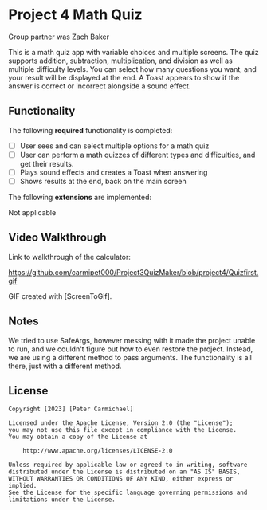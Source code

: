 # Project 4 Math Quiz

Group partner was Zach Baker

This is a math quiz app with variable choices and multiple screens. The quiz supports addition, subtraction, multiplication, and division as well as multiple difficulty levels. 
You can select how many questions you want, and your result will be displayed at the end.
A Toast appears to show if the answer is correct or incorrect alongside a sound effect.

## Functionality 

The following **required** functionality is completed:

* [ ] User sees and can select multiple options for a math quiz
* [ ] User can perform a math quizzes of different types and difficulties, and get their results.
* [ ] Plays sound effects and creates a Toast when answering
* [ ] Shows results at the end, back on the main screen
      
The following **extensions** are implemented:

Not applicable

## Video Walkthrough

Link to walkthrough of the calculator:

https://github.com/carmipet000/Project3QuizMaker/blob/project4/Quizfirst.gif

GIF created with [ScreenToGif].

## Notes

We tried to use SafeArgs, however messing with it made the project unable to run, and we couldn't figure out how to even restore the project. Instead, we are using a different method to pass arguments. 
The functionality is all there, just with a different method.

## License

    Copyright [2023] [Peter Carmichael]

    Licensed under the Apache License, Version 2.0 (the "License");
    you may not use this file except in compliance with the License.
    You may obtain a copy of the License at

        http://www.apache.org/licenses/LICENSE-2.0

    Unless required by applicable law or agreed to in writing, software
    distributed under the License is distributed on an "AS IS" BASIS,
    WITHOUT WARRANTIES OR CONDITIONS OF ANY KIND, either express or implied.
    See the License for the specific language governing permissions and
    limitations under the License.
